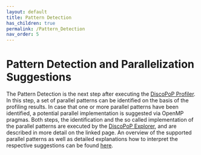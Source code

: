 ```yaml
---
layout: default
title: Pattern Detection
has_children: true
permalink: /Pattern_Detection
nav_order: 5
---
```


# Pattern Detection and Parallelization Suggestions
The Pattern Detection is the next step after executing the [DiscoPoP Profiler](../Profiling/Profiling.md).
In this step, a set of parallel patterns can be identified on the basis of the profiling results.
In case that one or more parallel patterns have been identified, a potential parallel implementation is suggested via OpenMP pragmas.
Both steps, the identification and the so called implementation of the parallel patterns are executed by the [DiscoPoP Explorer](DiscoPoP_Explorer.md), and are described in more detail on the linked page.
An overview of the supported parallel patterns as well as detailed explanations how to interpret the respective suggestions can be found [here](Patterns/Patterns.md).
